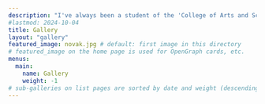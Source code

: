 ```yaml
---
description: "I've always been a student of the 'College of Arts and Sciences' during my studies. So it is only necessary a mix of my creative outlets and my art. (I also love dogs.)" 
#lastmod: 2024-10-04
title: Gallery
layout: "gallery"
featured_image: novak.jpg # default: first image in this directory
# featured_image on the home page is used for OpenGraph cards, etc.
menus:
  main:
    name: Gallery
    weight: -1
# sub-galleries on list pages are sorted by date and weight (descending)
---
```

